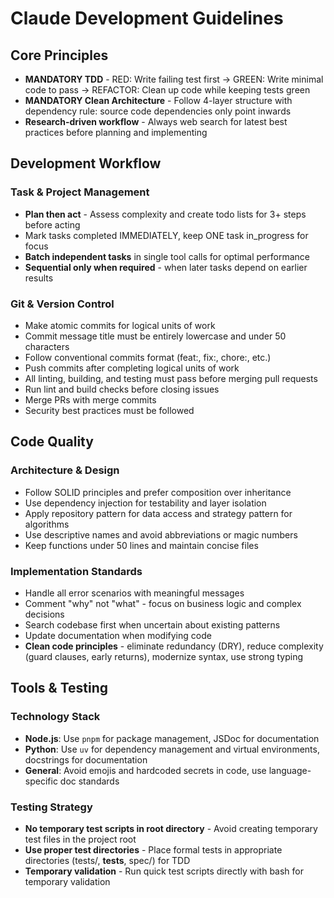 # Claude Development Guidelines

## Core Principles
- **MANDATORY TDD** - RED: Write failing test first → GREEN: Write minimal code to pass → REFACTOR: Clean up code while keeping tests green
- **MANDATORY Clean Architecture** - Follow 4-layer structure with dependency rule: source code dependencies only point inwards
- **Research-driven workflow** - Always web search for latest best practices before planning and implementing

## Development Workflow

### Task & Project Management
- **Plan then act** - Assess complexity and create todo lists for 3+ steps before acting
- Mark tasks completed IMMEDIATELY, keep ONE task in_progress for focus
- **Batch independent tasks** in single tool calls for optimal performance
- **Sequential only when required** - when later tasks depend on earlier results

### Git & Version Control
- Make atomic commits for logical units of work
- Commit message title must be entirely lowercase and under 50 characters
- Follow conventional commits format (feat:, fix:, chore:, etc.)
- Push commits after completing logical units of work
- All linting, building, and testing must pass before merging pull requests
- Run lint and build checks before closing issues
- Merge PRs with merge commits
- Security best practices must be followed

## Code Quality

### Architecture & Design
- Follow SOLID principles and prefer composition over inheritance
- Use dependency injection for testability and layer isolation
- Apply repository pattern for data access and strategy pattern for algorithms
- Use descriptive names and avoid abbreviations or magic numbers
- Keep functions under 50 lines and maintain concise files

### Implementation Standards
- Handle all error scenarios with meaningful messages
- Comment "why" not "what" - focus on business logic and complex decisions
- Search codebase first when uncertain about existing patterns
- Update documentation when modifying code
- **Clean code principles** - eliminate redundancy (DRY), reduce complexity (guard clauses, early returns), modernize syntax, use strong typing

## Tools & Testing

### Technology Stack
- **Node.js**: Use `pnpm` for package management, JSDoc for documentation
- **Python**: Use `uv` for dependency management and virtual environments, docstrings for documentation
- **General**: Avoid emojis and hardcoded secrets in code, use language-specific doc standards

### Testing Strategy
- **No temporary test scripts in root directory** - Avoid creating temporary test files in the project root
- **Use proper test directories** - Place formal tests in appropriate directories (tests/, __tests__, spec/) for TDD
- **Temporary validation** - Run quick test scripts directly with bash for temporary validation